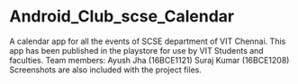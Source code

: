 # Android_Club_scse_Calendar
A calendar app for all the events of SCSE department of VIT Chennai. This app has been published in the playstore for use by VIT Students and faculties.
Team members:
Ayush Jha (16BCE1121)
Suraj Kumar (16BCE1208)
Screenshots are also included with the project files.
